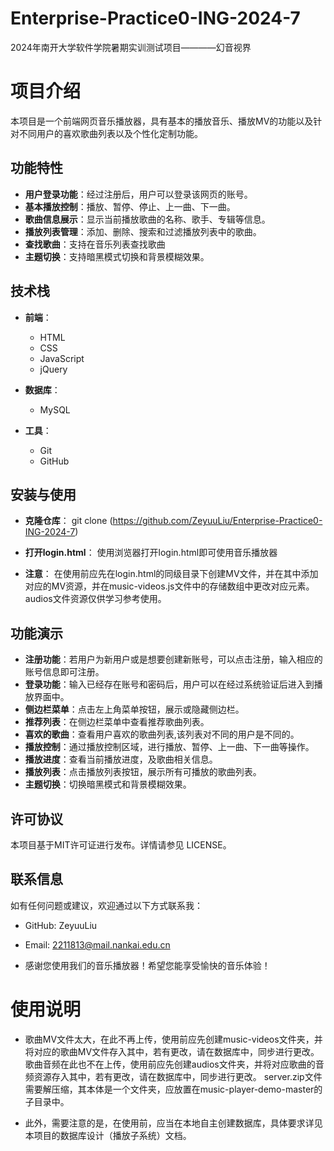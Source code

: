 # Enterprise-Practice0-ING-2024-7
2024年南开大学软件学院暑期实训测试项目————幻音视界

# 项目介绍
  本项目是一个前端网页音乐播放器，具有基本的播放音乐、播放MV的功能以及针对不同用户的喜欢歌曲列表以及个性化定制功能。
## 功能特性

- **用户登录功能**：经过注册后，用户可以登录该网页的账号。
- **基本播放控制**：播放、暂停、停止、上一曲、下一曲。
- **歌曲信息展示**：显示当前播放歌曲的名称、歌手、专辑等信息。
- **播放列表管理**：添加、删除、搜索和过滤播放列表中的歌曲。
- **查找歌曲**：支持在音乐列表查找歌曲
- **主题切换**：支持暗黑模式切换和背景模糊效果。

## 技术栈
- **前端**：
  - HTML
  - CSS
  - JavaScript
  - jQuery
- **数据库**：
  - MySQL
    
- **工具**：
  - Git
  - GitHub
    
## 安装与使用

- **克隆仓库**：
   git clone (https://github.com/ZeyuuLiu/Enterprise-Practice0-ING-2024-7)
   
- **打开login.html**：
   使用浏览器打开login.html即可使用音乐播放器

- **注意**：
   在使用前应先在login.html的同级目录下创建MV文件，并在其中添加对应的MV资源，并在music-videos.js文件中的存储数组中更改对应元素。
   audios文件资源仅供学习参考使用。

## 功能演示
- **注册功能**：若用户为新用户或是想要创建新账号，可以点击注册，输入相应的账号信息即可注册。
- **登录功能**：输入已经存在账号和密码后，用户可以在经过系统验证后进入到播放界面中。
- **侧边栏菜单**：点击左上角菜单按钮，展示或隐藏侧边栏。
- **推荐列表**：在侧边栏菜单中查看推荐歌曲列表。
- **喜欢的歌曲**：查看用户喜欢的歌曲列表,该列表对不同的用户是不同的。
- **播放控制**：通过播放控制区域，进行播放、暂停、上一曲、下一曲等操作。
- **播放进度**：查看当前播放进度，及歌曲相关信息。
- **播放列表**：点击播放列表按钮，展示所有可播放的歌曲列表。
- **主题切换**：切换暗黑模式和背景模糊效果。

## 许可协议
本项目基于MIT许可证进行发布。详情请参见 LICENSE。

## 联系信息
如有任何问题或建议，欢迎通过以下方式联系我：

- GitHub: ZeyuuLiu
- Email: 2211813@mail.nankai.edu.cn
  
- 感谢您使用我们的音乐播放器！希望您能享受愉快的音乐体验！
  
# 使用说明
-  歌曲MV文件太大，在此不再上传，使用前应先创建music-videos文件夹，并将对应的歌曲MV文件存入其中，若有更改，请在数据库中，同步进行更改。
歌曲音频在此也不在上传，使用前应先创建audios文件夹，并将对应歌曲的音频资源存入其中，若有更改，请在数据库中，同步进行更改。
server.zip文件需要解压缩，其本体是一个文件夹，应放置在music-player-demo-master的子目录中。

-  此外，需要注意的是，在使用前，应当在本地自主创建数据库，具体要求详见本项目的数据库设计（播放子系统）文档。
